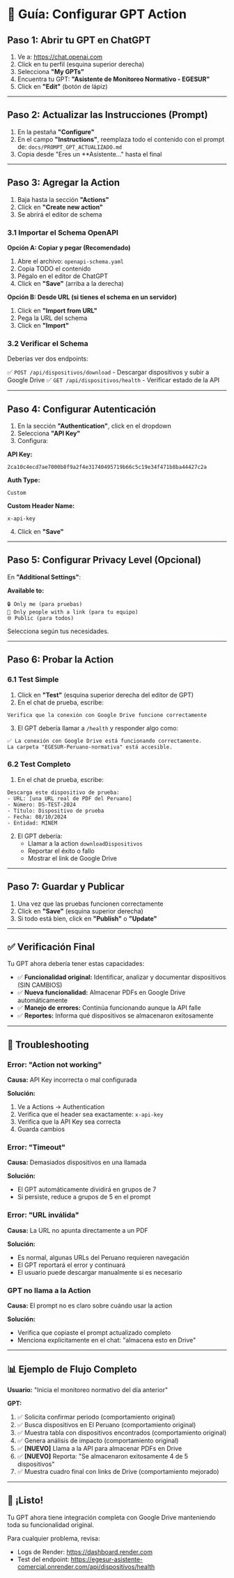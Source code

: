 # 🤖 Guía: Configurar GPT Action

## Paso 1: Abrir tu GPT en ChatGPT

1. Ve a: https://chat.openai.com
2. Click en tu perfil (esquina superior derecha)
3. Selecciona **"My GPTs"**
4. Encuentra tu GPT: **"Asistente de Monitoreo Normativo - EGESUR"**
5. Click en **"Edit"** (botón de lápiz)

---

## Paso 2: Actualizar las Instrucciones (Prompt)

1. En la pestaña **"Configure"**
2. En el campo **"Instructions"**, reemplaza todo el contenido con el prompt de: `docs/PROMPT_GPT_ACTUALIZADO.md`
3. Copia desde "Eres un **Asistente..." hasta el final

---

## Paso 3: Agregar la Action

1. Baja hasta la sección **"Actions"**
2. Click en **"Create new action"**
3. Se abrirá el editor de schema

### 3.1 Importar el Schema OpenAPI

**Opción A: Copiar y pegar (Recomendado)**

1. Abre el archivo: `openapi-schema.yaml`
2. Copia TODO el contenido
3. Pégalo en el editor de ChatGPT
4. Click en **"Save"** (arriba a la derecha)

**Opción B: Desde URL (si tienes el schema en un servidor)**

1. Click en **"Import from URL"**
2. Pega la URL del schema
3. Click en **"Import"**

### 3.2 Verificar el Schema

Deberías ver dos endpoints:

✅ `POST /api/dispositivos/download` - Descargar dispositivos y subir a Google Drive
✅ `GET /api/dispositivos/health` - Verificar estado de la API

---

## Paso 4: Configurar Autenticación

1. En la sección **"Authentication"**, click en el dropdown
2. Selecciona **"API Key"**
3. Configura:

**API Key:**
```
2ca10c4ecd7ae7000b8f9a2f4e31740495719b66c5c19e34f471b8ba44427c2a
```

**Auth Type:**
```
Custom
```

**Custom Header Name:**
```
x-api-key
```

4. Click en **"Save"**

---

## Paso 5: Configurar Privacy Level (Opcional)

En **"Additional Settings"**:

**Available to:**
```
🔒 Only me (para pruebas)
🏢 Only people with a link (para tu equipo)
🌐 Public (para todos)
```

Selecciona según tus necesidades.

---

## Paso 6: Probar la Action

### 6.1 Test Simple

1. Click en **"Test"** (esquina superior derecha del editor de GPT)
2. En el chat de prueba, escribe:

```
Verifica que la conexión con Google Drive funcione correctamente
```

3. El GPT debería llamar a `/health` y responder algo como:

```
✅ La conexión con Google Drive está funcionando correctamente.
La carpeta "EGESUR-Peruano-normativa" está accesible.
```

### 6.2 Test Completo

1. En el chat de prueba, escribe:

```
Descarga este dispositivo de prueba:
- URL: [una URL real de PDF del Peruano]
- Número: DS-TEST-2024
- Título: Dispositivo de prueba
- Fecha: 08/10/2024
- Entidad: MINEM
```

2. El GPT debería:
   - Llamar a la action `downloadDispositivos`
   - Reportar el éxito o fallo
   - Mostrar el link de Google Drive

---

## Paso 7: Guardar y Publicar

1. Una vez que las pruebas funcionen correctamente
2. Click en **"Save"** (esquina superior derecha)
3. Si todo está bien, click en **"Publish"** o **"Update"**

---

## ✅ Verificación Final

Tu GPT ahora debería tener estas capacidades:

- ✅ **Funcionalidad original:** Identificar, analizar y documentar dispositivos (SIN CAMBIOS)
- ✅ **Nueva funcionalidad:** Almacenar PDFs en Google Drive automáticamente
- ✅ **Manejo de errores:** Continúa funcionando aunque la API falle
- ✅ **Reportes:** Informa qué dispositivos se almacenaron exitosamente

---

## 🔧 Troubleshooting

### Error: "Action not working"

**Causa:** API Key incorrecta o mal configurada

**Solución:**
1. Ve a Actions → Authentication
2. Verifica que el header sea exactamente: `x-api-key`
3. Verifica que la API Key sea correcta
4. Guarda cambios

### Error: "Timeout"

**Causa:** Demasiados dispositivos en una llamada

**Solución:**
- El GPT automáticamente dividirá en grupos de 7
- Si persiste, reduce a grupos de 5 en el prompt

### Error: "URL inválida"

**Causa:** La URL no apunta directamente a un PDF

**Solución:**
- Es normal, algunas URLs del Peruano requieren navegación
- El GPT reportará el error y continuará
- El usuario puede descargar manualmente si es necesario

### GPT no llama a la Action

**Causa:** El prompt no es claro sobre cuándo usar la action

**Solución:**
- Verifica que copiaste el prompt actualizado completo
- Menciona explícitamente en el chat: "almacena esto en Drive"

---

## 📊 Ejemplo de Flujo Completo

**Usuario:** "Inicia el monitoreo normativo del día anterior"

**GPT:**
1. ✅ Solicita confirmar periodo (comportamiento original)
2. ✅ Busca dispositivos en El Peruano (comportamiento original)
3. ✅ Muestra tabla con dispositivos encontrados (comportamiento original)
4. ✅ Genera análisis de impacto (comportamiento original)
5. ✅ **[NUEVO]** Llama a la API para almacenar PDFs en Drive
6. ✅ **[NUEVO]** Reporta: "Se almacenaron exitosamente 4 de 5 dispositivos"
7. ✅ Muestra cuadro final con links de Drive (comportamiento mejorado)

---

## 🎉 ¡Listo!

Tu GPT ahora tiene integración completa con Google Drive manteniendo toda su funcionalidad original.

Para cualquier problema, revisa:
- Logs de Render: https://dashboard.render.com
- Test del endpoint: https://egesur-asistente-comercial.onrender.com/api/dispositivos/health
